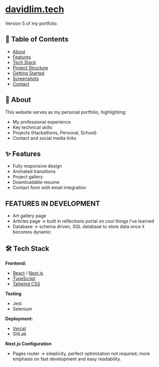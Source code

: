 # [davidlim.tech](https://www.davidlim.tech/)

Version 5 of my portfolio.

## 📌 Table of Contents
- [About](#about)
- [Features](#features)
- [Tech Stack](#tech-stack)
- [Project Structure](#project-structure)
- [Getting Started](#getting-started)
- [Screenshots](#screenshots)
- [Contact](#contact)

## 🧠 About
This website serves as my personal portfolio, highlighting:
- My professional experience
- Key technical skills
- Projects (Hackathons, Personal, School)
- Contact and social media links

## ✨ Features
- Fully responsive design
- Animated transitions
- Project gallery
- Downloadable resume
- Contact form with email integration

## FEATURES IN DEVELOPMENT
- Art gallery page 
- Articles page -> built in reflections portal on cool things I've learned
- Database -> schema driven, SQL database to store data once it becomes dynamic

## 🛠️ Tech Stack
**Frontend:**  
- [React](https://reactjs.org/) / [Next.js](https://nextjs.org/)
- [TypeScript](https://www.typescriptlang.org/)
- [Tailwind CSS](https://tailwindcss.com/)  

**Testing**
- Jest
- Selenium

**Deployment:**  
- [Vercel](https://vercel.com/)
- GitLab

**Next.js Configuration**
- Pages router -> simplicity, perfect optimization not required; more emphasis on fast development and easy readability.